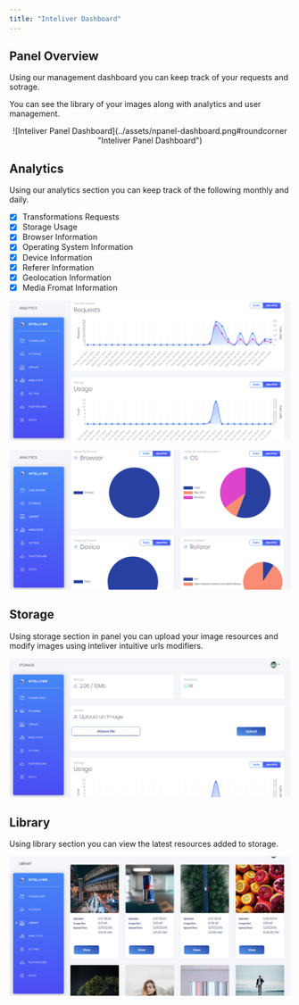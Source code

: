 ```yaml
---
title: "Inteliver Dashboard"
---
```


## Panel Overview

Using our management dashboard you can keep track of your requests and sotrage.

You can see the library of your images along with analytics and user management.

<center>![Inteliver Panel Dashboard](../assets/npanel-dashboard.png#roundcorner "Inteliver Panel Dashboard")</center>

## Analytics

Using our analytics section you can keep track of the following monthly and daily.

- [x] Transformations Requests
- [x] Storage Usage
- [x] Browser Information
- [x] Operating System Information
- [x] Device Information
- [x] Referer Information
- [x] Geolocation Information
- [x] Media Fromat Information

![Inteliver Panel Analytics](../assets/npanel-analytics-1.png#roundcorner "Inteliver Panel Analytics")

![Inteliver Panel Analytics](../assets/npanel-analytics-2.png#roundcorner "Inteliver Panel Analytics")

## Storage

Using storage section in panel you can upload your image resources and modify images using inteliver intuitive urls modifiers.

![Inteliver Panel Storage](../assets/npanel-storage.png#roundcorner "Inteliver Panel Storage")

## Library

Using library section you can view the latest resources added to storage.

![Inteliver Panel Library](../assets/npanel-library.png#roundcorner "Inteliver Panel Library")
